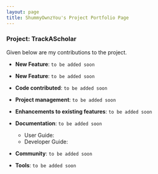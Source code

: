 ```yaml
---
layout: page
title: ShummyOwnzYou's Project Portfolio Page
---
```

### Project: TrackAScholar


Given below are my contributions to the project.

* **New Feature**: `to be added soon`

* **New Feature**: `to be added soon`

* **Code contributed**: `to be added soon`

* **Project management**: `to be added soon`

* **Enhancements to existing features**: `to be added soon`

* **Documentation**: `to be added soon`
    * User Guide:
    * Developer Guide:

* **Community**: `to be added soon`

* **Tools**: `to be added soon`
